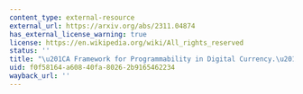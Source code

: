 ```yaml
---
content_type: external-resource
external_url: https://arxiv.org/abs/2311.04874
has_external_license_warning: true
license: https://en.wikipedia.org/wiki/All_rights_reserved
status: ''
title: "\u201CA Framework for Programmability in Digital Currency.\u201D"
uid: f0f58164-a608-40fa-8026-2b9165462234
wayback_url: ''
---
```

